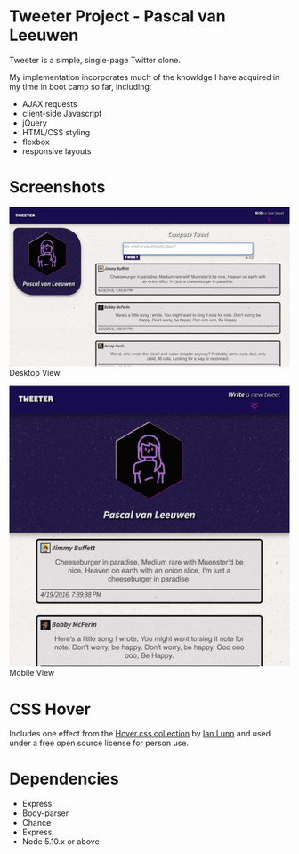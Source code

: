 # Tweeter Project - Pascal van Leeuwen

Tweeter is a simple, single-page Twitter clone.

My implementation incorporates much of the knowldge I have acquired in my time in boot camp so far, including:

- AJAX requests
- client-side Javascript
- jQuery
- HTML/CSS styling
- flexbox
- responsive layouts

# Screenshots

!["Desktop View"](https://github.com/Commoddity/tweeter/blob/master/doc/tweetscreen-wide.png)
Desktop View

!["Mobile View"](https://github.com/Commoddity/tweeter/blob/master/doc/tweetscreen-narrow.png)
Mobile View

# CSS Hover
Includes one effect from the [Hover.css collection](https://ianlunn.github.io/Hover/) by [Ian Lunn](https://github.com/IanLunn) and used under a free open source license for person use.

# Dependencies
- Express
- Body-parser
- Chance
- Express
- Node 5.10.x or above
